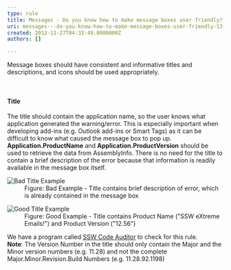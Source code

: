 ```yaml
---
type: rule
title: Messages - Do you know how to make message boxes user friendly? (1/3 Titles)
uri: messages---do-you-know-how-to-make-message-boxes-user-friendly-13-titles
created: 2012-11-27T04:33:49.0000000Z
authors: []

---
```




<span class='intro'> <p>Message boxes should have consistent and informative titles and descriptions, and icons should be used appropriately.</p> </span>

​<h4>Title</h4>
<div>The title should contain the application name, so the user knows what application generated the warning/error. This is especially important when developing add-ins (e.g. Outlook add-ins or Smart Tags) as it can be difficult to know what caused the message box to pop up. <strong>Application.ProductName</strong> and <strong>Application.ProductVersion</strong> should be used to retrieve the data from AssemblyInfo. There is no need for the title to contain a brief description of the error because that information is readily available in the message box itself.</div>
<dl class="badImage"><dt><img alt="Bad Title Example" src="http&#58;//www.ssw.com.au/ssw/Standards/Rules/Images/BadMsgTitle.jpg" /></dt>
<dd>Figure&#58; Bad Example - Title contains brief description of error, which is already contained in the message box</dd></dl>
<dl class="goodImage"><dt><img alt="Good Title Example" src="http&#58;//www.ssw.com.au/ssw/Standards/Rules/Images/GoodMsgTitle.jpg" /></dt>
<dd>Figure&#58; Good Example - Title contains Product Name (&quot;SSW eXtreme Emails!&quot;) and Product Version (&quot;12.56&quot;)</dd></dl>
<div>We have a program called <a href="http&#58;//www.ssw.com.au/ssw/CodeAuditor/Rules.aspx#TitleCS">SSW Code Auditor</a> to check for this rule.</div>
<div><strong>Note</strong>&#58; The Version Number in the title should only contain the Major and the Minor version numbers (e.g. 11.28) and not the complete Major.Minor.Revision.Build Numbers (e.g. 11.28.92.1198)</div>



